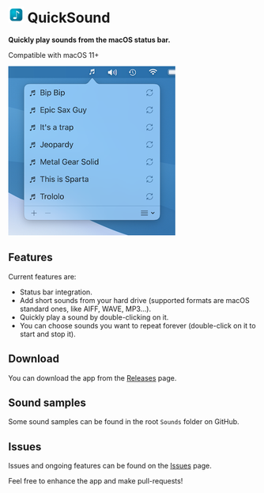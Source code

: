 
# ![image](https://raw.githubusercontent.com/tdimeco/QuickSound/master/QuickSound/Resources/Assets.xcassets/AppIcon.appiconset/icon_32x32.png) QuickSound

**Quickly play sounds from the macOS status bar.**

Compatible with macOS 11+

![screenshot](https://raw.githubusercontent.com/tdimeco/QuickSound/master/Documentation/Screenshot.png)


## Features

Current features are:

- Status bar integration.
- Add short sounds from your hard drive (supported formats are macOS standard ones, like AIFF, WAVE, MP3...).
- Quickly play a sound by double-clicking on it.
- You can choose sounds you want to repeat forever (double-click on it to start and stop it).


## Download

You can download the app from the [Releases](https://github.com/tdimeco/QuickSound/releases) page.


## Sound samples

Some sound samples can be found in the root `Sounds` folder on GitHub.


## Issues

Issues and ongoing features can be found on the [Issues](https://github.com/tdimeco/QuickSound/issues) page.

Feel free to enhance the app and make pull-requests!
